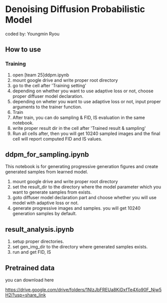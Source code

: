 # Denoising Diffusion Probabilistic Model
coded by: Youngmin Ryou
## How to use
### Training
1. open [team 25]ddpm.ipynb
2. mount google drive and write proper root directory
3. go to the cell after 'Training setting'
4. depending on whether you want to use adaptive loss or not, choose proper diffuser model declaration.
5. depending on wheter you want to use adaptive loss or not, input proper arguments to the trainer function.
6. Train
7. After train,  you can do sampling & FID, IS evaluation in the same notebook.
8. write proper result dir in the cell after 'Trained result & sampling'
9.  Run all cells after, then you will get 10240 sampled images and the final cell will report computed FID and IS values.

## ddpm_for_sampling.ipynb
This notebook is for generating progressive generation figures and create generated samples from learned model.

1. mount google drive and write proper root directory
2. set the result_dir to the directory where the model parameter which you want to generate samples from exists.
3. goto diffuser model declaration part and choose whether you will use model with adaptive loss or not.
4. generate progressive images and samples. you will get 10240 generation samples by default.

## result_analysis.ipynb
1. setup proper directories. 
2. set gen_img_dir to the directory where generated samples exists.
3. run and get FID, IS
   
## Pretrained data
you can download here

https://drive.google.com/drive/folders/1NlzJbFREUa8KiDxfTe4Xo90F_Njw5H2i?usp=share_link